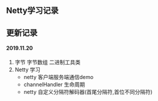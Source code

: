## Netty学习记录

## 更新记录
#### 2019.11.20
1. 字节 字节数组 二进制工具类
2. Netty 学习
    - netty 客户端服务端通信demo
    - channelHandler 生命周期
    - netty 自定义分隔符解码器(首尾分隔符,首位不同分隔符)
    
    
